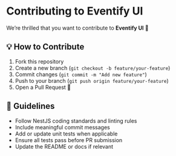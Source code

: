 # Contributing to Eventify UI

We’re thrilled that you want to contribute to **Eventify UI** 🎉

## 💡 How to Contribute

1. Fork this repository
2. Create a new branch (`git checkout -b feature/your-feature`)
3. Commit changes (`git commit -m "Add new feature"`)
4. Push to your branch (`git push origin feature/your-feature`)
5. Open a Pull Request 🚀

## 🧭 Guidelines

- Follow NestJS coding standards and linting rules
- Include meaningful commit messages
- Add or update unit tests when applicable
- Ensure all tests pass before PR submission
- Update the README or docs if relevant
